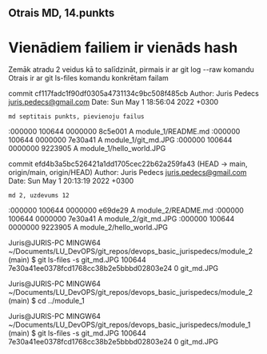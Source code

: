 ## Otrais MD, 14.punkts

# Vienādiem failiem ir vienāds hash
Zemāk atradu 2 veidus kā to salīdzināt, pirmais ir ar git log --raw komandu
Otrais ir ar git ls-files komandu konkrētam failam

commit cf117fadc1f90df0305a4731134c9bc508f485cb
Author: Juris Pedecs <juris.pedecs@gmail.com>
Date:   Sun May 1 18:56:04 2022 +0300

    md septitais punkts, pievienoju failus

:000000 100644 0000000 8c5e001 A        module_1/README.md
:000000 100644 0000000 7e30a41 A        module_1/git_md.JPG
:000000 100644 0000000 9223905 A        module_1/hello_world.JPG


commit efd4b3a5bc526421a1dd1705cec22b62a259fa43 (HEAD -> main, origin/main, origin/HEAD)
Author: Juris Pedecs <juris.pedecs@gmail.com>
Date:   Sun May 1 20:13:19 2022 +0300

    md 2, uzdevums 12

:000000 100644 0000000 e69de29 A        module_2/README.md
:000000 100644 0000000 7e30a41 A        module_2/git_md.JPG
:000000 100644 0000000 9223905 A        module_2/hello_world.JPG



Juris@JURIS-PC MINGW64 ~/Documents/LU_DevOPS/git_repos/devops_basic_jurispedecs/module_2 (main)
$ git ls-files -s git_md.JPG
100644 7e30a41ee0378fcd1768cc38b2e5bbbd02803e24 0       git_md.JPG

Juris@JURIS-PC MINGW64 ~/Documents/LU_DevOPS/git_repos/devops_basic_jurispedecs/module_2 (main)
$ cd ../module_1

Juris@JURIS-PC MINGW64 ~/Documents/LU_DevOPS/git_repos/devops_basic_jurispedecs/module_1 (main)
$ git ls-files -s git_md.JPG
100644 7e30a41ee0378fcd1768cc38b2e5bbbd02803e24 0       git_md.JPG
